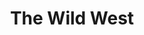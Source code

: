 ---
layout: product
product_id: 1419072864318
id: 1419072864318
title: The Wild West
body_html: >-
  <p>Taken up on Cypress Mountain in May of 2016.</p>

  <p>This little pond caught my eye while I was hiking with some friends up to the Eagle Bluffs. I had ventured off the path a little bit to have some time to myself and ended up seeing some beautiful and relatively untouched scenery.</p>

  <p> </p>
vendor: Connell McCarthy
product_type: Posters, Prints, & Visual Artwork
created_at: 2018-08-22T19:58:53-04:00
handle: the-wild-west
updated_at: 2022-06-27T13:52:00-04:00
published_at: 2018-08-22T19:38:24-04:00
template_suffix: ""
status: active
published_scope: global
tags: Batch 01, forest, lake, Print, Trees, water
admin_graphql_api_id: gid://shopify/Product/1419072864318
variants:
  - id: 39577249316926
    product_id: 1419072864318
    title: 8x10” / Full Colour
    price: "35.00"
    sku: CM-PP-B1-18-XXS-FC
    position: 1
    inventory_policy: continue
    compare_at_price: null
    fulfillment_service: manual
    inventory_management: shopify
    option1: 8x10”
    option2: Full Colour
    option3: null
    created_at: 2021-09-01T15:38:05-04:00
    updated_at: 2022-02-07T16:22:21-05:00
    taxable: true
    barcode: ""
    grams: 208
    image_id: 6198886989886
    weight: 0.208
    weight_unit: kg
    inventory_item_id: 41671689961534
    inventory_quantity: 100
    old_inventory_quantity: 100
    requires_shipping: true
    admin_graphql_api_id: gid://shopify/ProductVariant/39577249316926
  - id: 39577249349694
    product_id: 1419072864318
    title: 8x10” / Black & White
    price: "35.00"
    sku: CM-PP-B1-18-XXS-BW
    position: 2
    inventory_policy: continue
    compare_at_price: null
    fulfillment_service: manual
    inventory_management: shopify
    option1: 8x10”
    option2: Black & White
    option3: null
    created_at: 2021-09-01T15:38:05-04:00
    updated_at: 2022-02-07T16:22:25-05:00
    taxable: true
    barcode: ""
    grams: 208
    image_id: 6198886924350
    weight: 0.208
    weight_unit: kg
    inventory_item_id: 41671689994302
    inventory_quantity: 100
    old_inventory_quantity: 100
    requires_shipping: true
    admin_graphql_api_id: gid://shopify/ProductVariant/39577249349694
  - id: 39577249382462
    product_id: 1419072864318
    title: 8.5x11” / Full Colour
    price: "35.00"
    sku: CM-PP-B1-18-XS-FC
    position: 3
    inventory_policy: continue
    compare_at_price: null
    fulfillment_service: manual
    inventory_management: shopify
    option1: 8.5x11”
    option2: Full Colour
    option3: null
    created_at: 2021-09-01T15:38:05-04:00
    updated_at: 2022-02-07T16:22:25-05:00
    taxable: true
    barcode: ""
    grams: 208
    image_id: 6198886989886
    weight: 0.208
    weight_unit: kg
    inventory_item_id: 41671690027070
    inventory_quantity: 100
    old_inventory_quantity: 100
    requires_shipping: true
    admin_graphql_api_id: gid://shopify/ProductVariant/39577249382462
  - id: 39577249415230
    product_id: 1419072864318
    title: 8.5x11” / Black & White
    price: "35.00"
    sku: CM-PP-B1-18-XS-BW
    position: 4
    inventory_policy: continue
    compare_at_price: null
    fulfillment_service: manual
    inventory_management: shopify
    option1: 8.5x11”
    option2: Black & White
    option3: null
    created_at: 2021-09-01T15:38:05-04:00
    updated_at: 2022-02-07T16:22:25-05:00
    taxable: true
    barcode: ""
    grams: 208
    image_id: 6198886924350
    weight: 0.208
    weight_unit: kg
    inventory_item_id: 41671690059838
    inventory_quantity: 100
    old_inventory_quantity: 100
    requires_shipping: true
    admin_graphql_api_id: gid://shopify/ProductVariant/39577249415230
  - id: 39577249447998
    product_id: 1419072864318
    title: 13x19” / Full Colour
    price: "40.00"
    sku: CM-PP-B1-18-S-FC
    position: 5
    inventory_policy: continue
    compare_at_price: null
    fulfillment_service: manual
    inventory_management: shopify
    option1: 13x19”
    option2: Full Colour
    option3: null
    created_at: 2021-09-01T15:38:05-04:00
    updated_at: 2022-02-07T16:22:25-05:00
    taxable: true
    barcode: ""
    grams: 208
    image_id: 6198886989886
    weight: 0.208
    weight_unit: kg
    inventory_item_id: 41671690092606
    inventory_quantity: 100
    old_inventory_quantity: 100
    requires_shipping: true
    admin_graphql_api_id: gid://shopify/ProductVariant/39577249447998
  - id: 39577249480766
    product_id: 1419072864318
    title: 13x19” / Black & White
    price: "40.00"
    sku: CM-PP-B1-18-S-BW
    position: 6
    inventory_policy: continue
    compare_at_price: null
    fulfillment_service: manual
    inventory_management: shopify
    option1: 13x19”
    option2: Black & White
    option3: null
    created_at: 2021-09-01T15:38:05-04:00
    updated_at: 2022-02-07T16:22:25-05:00
    taxable: true
    barcode: ""
    grams: 208
    image_id: 6198886924350
    weight: 0.208
    weight_unit: kg
    inventory_item_id: 41671690125374
    inventory_quantity: 100
    old_inventory_quantity: 100
    requires_shipping: true
    admin_graphql_api_id: gid://shopify/ProductVariant/39577249480766
  - id: 39577249513534
    product_id: 1419072864318
    title: 16x20” / Full Colour
    price: "50.00"
    sku: CM-PP-B1-18-M-FC
    position: 7
    inventory_policy: continue
    compare_at_price: null
    fulfillment_service: manual
    inventory_management: shopify
    option1: 16x20”
    option2: Full Colour
    option3: null
    created_at: 2021-09-01T15:38:05-04:00
    updated_at: 2022-02-07T16:22:30-05:00
    taxable: true
    barcode: ""
    grams: 208
    image_id: 6198886989886
    weight: 0.208
    weight_unit: kg
    inventory_item_id: 41671690158142
    inventory_quantity: 100
    old_inventory_quantity: 100
    requires_shipping: true
    admin_graphql_api_id: gid://shopify/ProductVariant/39577249513534
  - id: 39577249546302
    product_id: 1419072864318
    title: 16x20” / Black & White
    price: "50.00"
    sku: CM-PP-B1-18-M-BW
    position: 8
    inventory_policy: continue
    compare_at_price: null
    fulfillment_service: manual
    inventory_management: shopify
    option1: 16x20”
    option2: Black & White
    option3: null
    created_at: 2021-09-01T15:38:05-04:00
    updated_at: 2022-02-07T16:22:31-05:00
    taxable: true
    barcode: ""
    grams: 208
    image_id: 6198886924350
    weight: 0.208
    weight_unit: kg
    inventory_item_id: 41671690190910
    inventory_quantity: 100
    old_inventory_quantity: 100
    requires_shipping: true
    admin_graphql_api_id: gid://shopify/ProductVariant/39577249546302
  - id: 39577249579070
    product_id: 1419072864318
    title: 20x24” / Full Colour
    price: "60.00"
    sku: CM-PP-B1-18-L-FC
    position: 9
    inventory_policy: continue
    compare_at_price: null
    fulfillment_service: manual
    inventory_management: shopify
    option1: 20x24”
    option2: Full Colour
    option3: null
    created_at: 2021-09-01T15:38:05-04:00
    updated_at: 2022-02-07T16:22:31-05:00
    taxable: true
    barcode: ""
    grams: 208
    image_id: 6198886989886
    weight: 0.208
    weight_unit: kg
    inventory_item_id: 41671690223678
    inventory_quantity: 100
    old_inventory_quantity: 100
    requires_shipping: true
    admin_graphql_api_id: gid://shopify/ProductVariant/39577249579070
  - id: 39577249611838
    product_id: 1419072864318
    title: 20x24” / Black & White
    price: "60.00"
    sku: CM-PP-B1-18-L-BW
    position: 10
    inventory_policy: continue
    compare_at_price: null
    fulfillment_service: manual
    inventory_management: shopify
    option1: 20x24”
    option2: Black & White
    option3: null
    created_at: 2021-09-01T15:38:05-04:00
    updated_at: 2022-02-07T16:22:31-05:00
    taxable: true
    barcode: ""
    grams: 208
    image_id: 6198886924350
    weight: 0.208
    weight_unit: kg
    inventory_item_id: 41671690256446
    inventory_quantity: 100
    old_inventory_quantity: 100
    requires_shipping: true
    admin_graphql_api_id: gid://shopify/ProductVariant/39577249611838
  - id: 39577249644606
    product_id: 1419072864318
    title: 20x30” / Full Colour
    price: "70.00"
    sku: CM-PP-B1-18-XL-FC
    position: 11
    inventory_policy: continue
    compare_at_price: null
    fulfillment_service: manual
    inventory_management: shopify
    option1: 20x30”
    option2: Full Colour
    option3: null
    created_at: 2021-09-01T15:38:05-04:00
    updated_at: 2022-02-07T16:22:30-05:00
    taxable: true
    barcode: ""
    grams: 208
    image_id: 6198886989886
    weight: 0.208
    weight_unit: kg
    inventory_item_id: 41671690289214
    inventory_quantity: 100
    old_inventory_quantity: 100
    requires_shipping: true
    admin_graphql_api_id: gid://shopify/ProductVariant/39577249644606
  - id: 39577249677374
    product_id: 1419072864318
    title: 20x30” / Black & White
    price: "70.00"
    sku: CM-PP-B1-18-XL-BW
    position: 12
    inventory_policy: continue
    compare_at_price: null
    fulfillment_service: manual
    inventory_management: shopify
    option1: 20x30”
    option2: Black & White
    option3: null
    created_at: 2021-09-01T15:38:05-04:00
    updated_at: 2022-02-07T16:22:31-05:00
    taxable: true
    barcode: ""
    grams: 208
    image_id: 6198886924350
    weight: 0.208
    weight_unit: kg
    inventory_item_id: 41671690321982
    inventory_quantity: 100
    old_inventory_quantity: 100
    requires_shipping: true
    admin_graphql_api_id: gid://shopify/ProductVariant/39577249677374
  - id: 39577249710142
    product_id: 1419072864318
    title: 24x36” / Full Colour
    price: "90.00"
    sku: CM-PP-B1-18-XXL-FC
    position: 13
    inventory_policy: continue
    compare_at_price: null
    fulfillment_service: manual
    inventory_management: shopify
    option1: 24x36”
    option2: Full Colour
    option3: null
    created_at: 2021-09-01T15:38:05-04:00
    updated_at: 2022-02-07T16:22:35-05:00
    taxable: true
    barcode: ""
    grams: 208
    image_id: 6198886989886
    weight: 0.208
    weight_unit: kg
    inventory_item_id: 41671690354750
    inventory_quantity: 100
    old_inventory_quantity: 100
    requires_shipping: true
    admin_graphql_api_id: gid://shopify/ProductVariant/39577249710142
  - id: 39577249742910
    product_id: 1419072864318
    title: 24x36” / Black & White
    price: "90.00"
    sku: CM-PP-B1-18-XXL-BW
    position: 14
    inventory_policy: continue
    compare_at_price: null
    fulfillment_service: manual
    inventory_management: shopify
    option1: 24x36”
    option2: Black & White
    option3: null
    created_at: 2021-09-01T15:38:05-04:00
    updated_at: 2022-02-07T16:22:35-05:00
    taxable: true
    barcode: ""
    grams: 208
    image_id: 6198886924350
    weight: 0.208
    weight_unit: kg
    inventory_item_id: 41671690387518
    inventory_quantity: 100
    old_inventory_quantity: 100
    requires_shipping: true
    admin_graphql_api_id: gid://shopify/ProductVariant/39577249742910
  - id: 39577249775678
    product_id: 1419072864318
    title: 30x40” / Full Colour
    price: "100.00"
    sku: CM-PP-B1-18-XXXL-FC
    position: 15
    inventory_policy: continue
    compare_at_price: null
    fulfillment_service: manual
    inventory_management: shopify
    option1: 30x40”
    option2: Full Colour
    option3: null
    created_at: 2021-09-01T15:38:05-04:00
    updated_at: 2022-02-07T16:22:35-05:00
    taxable: true
    barcode: ""
    grams: 208
    image_id: 6198886989886
    weight: 0.208
    weight_unit: kg
    inventory_item_id: 41671690420286
    inventory_quantity: 100
    old_inventory_quantity: 100
    requires_shipping: true
    admin_graphql_api_id: gid://shopify/ProductVariant/39577249775678
  - id: 39577249808446
    product_id: 1419072864318
    title: 30x40” / Black & White
    price: "100.00"
    sku: CM-PP-B1-18-XXXL-BW
    position: 16
    inventory_policy: continue
    compare_at_price: null
    fulfillment_service: manual
    inventory_management: shopify
    option1: 30x40”
    option2: Black & White
    option3: null
    created_at: 2021-09-01T15:38:06-04:00
    updated_at: 2022-02-07T16:22:36-05:00
    taxable: true
    barcode: ""
    grams: 208
    image_id: 6198886924350
    weight: 0.208
    weight_unit: kg
    inventory_item_id: 41671690453054
    inventory_quantity: 100
    old_inventory_quantity: 100
    requires_shipping: true
    admin_graphql_api_id: gid://shopify/ProductVariant/39577249808446
options:
  - id: 1948213870654
    product_id: 1419072864318
    name: Size
    position: 1
    values:
      - 8x10”
      - 8.5x11”
      - 13x19”
      - 16x20”
      - 20x24”
      - 20x30”
      - 24x36”
      - 30x40”
  - id: 8590079393854
    product_id: 1419072864318
    name: Color
    position: 2
    values:
      - Full Colour
      - Black & White
images:
  - id: 6198886989886
    product_id: 1419072864318
    position: 1
    created_at: 2019-03-04T20:00:00-05:00
    updated_at: 2019-10-20T18:44:16-04:00
    alt: null
    width: 1000
    height: 1500
    src: https://cdn.shopify.com/s/files/1/1624/2355/products/CM---The-Wild-West-_Product-Mockup-2019.jpg?v=1571611456
    variant_ids:
      - 39577249316926
      - 39577249382462
      - 39577249447998
      - 39577249513534
      - 39577249579070
      - 39577249644606
      - 39577249710142
      - 39577249775678
    admin_graphql_api_id: gid://shopify/ProductImage/6198886989886
  - id: 6198886924350
    product_id: 1419072864318
    position: 2
    created_at: 2019-03-04T19:59:59-05:00
    updated_at: 2019-10-20T18:44:16-04:00
    alt: null
    width: 1000
    height: 1500
    src: https://cdn.shopify.com/s/files/1/1624/2355/products/CM---The-Wild-West-_Product-Mockup-2019_-B_W.jpg?v=1571611456
    variant_ids:
      - 39577249349694
      - 39577249415230
      - 39577249480766
      - 39577249546302
      - 39577249611838
      - 39577249677374
      - 39577249742910
      - 39577249808446
    admin_graphql_api_id: gid://shopify/ProductImage/6198886924350
  - id: 28230423969854
    product_id: 1419072864318
    position: 3
    created_at: 2021-05-04T21:24:01-04:00
    updated_at: 2021-05-04T21:24:01-04:00
    alt: null
    width: 2000
    height: 1800
    src: https://cdn.shopify.com/s/files/1/1624/2355/products/PAR_02_0001_19ccd860-2563-4a8a-806f-96111ab350e5.png?v=1620177841
    variant_ids: []
    admin_graphql_api_id: gid://shopify/ProductImage/28230423969854
image:
  id: 6198886989886
  product_id: 1419072864318
  position: 1
  created_at: 2019-03-04T20:00:00-05:00
  updated_at: 2019-10-20T18:44:16-04:00
  alt: null
  width: 1000
  height: 1500
  src: https://cdn.shopify.com/s/files/1/1624/2355/products/CM---The-Wild-West-_Product-Mockup-2019.jpg?v=1571611456
  variant_ids:
    - 39577249316926
    - 39577249382462
    - 39577249447998
    - 39577249513534
    - 39577249579070
    - 39577249644606
    - 39577249710142
    - 39577249775678
  admin_graphql_api_id: gid://shopify/ProductImage/6198886989886

---